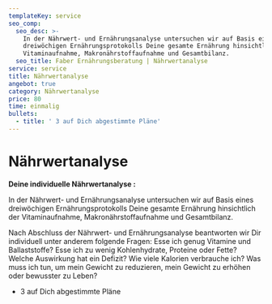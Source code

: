 ```yaml
---
templateKey: service
seo_comp:
  seo_desc: >-
    In der Nährwert- und Ernährungsanalyse untersuchen wir auf Basis eines
    dreiwöchigen Ernährungsprotokolls Deine gesamte Ernährung hinsichtlich der
    Vitaminaufnahme, Makronährstoffaufnahme und Gesamtbilanz.
  seo_title: Faber Ernährungsberatung | Nährwertanalyse
service: service
title: Nährwertanalyse
angebot: true
category: Nährwertanalyse
price: 80
time: einmalig
bullets:
  - title: ' 3 auf Dich abgestimmte Pläne'
---
```

# Nährwertanalyse

**Deine individuelle Nährwertanalyse :**

In der Nährwert- und Ernährungsanalyse untersuchen wir auf Basis eines dreiwöchigen Ernährungsprotokolls Deine gesamte Ernährung hinsichtlich der Vitaminaufnahme, Makronährstoffaufnahme und Gesamtbilanz. 

Nach Abschluss der Nährwert- und Ernährungsanalyse beantworten wir Dir individuell unter anderem folgende Fragen: Esse ich genug Vitamine und Ballaststoffe? Esse ich zu wenig Kohlenhydrate, Proteine oder Fette? Welche Auswirkung hat ein Defizit? Wie viele Kalorien verbrauche ich? Was muss ich tun, um mein Gewicht zu reduzieren, mein Gewicht zu erhöhen oder bewusster zu Leben?

* 3 auf Dich abgestimmte Pläne

>
